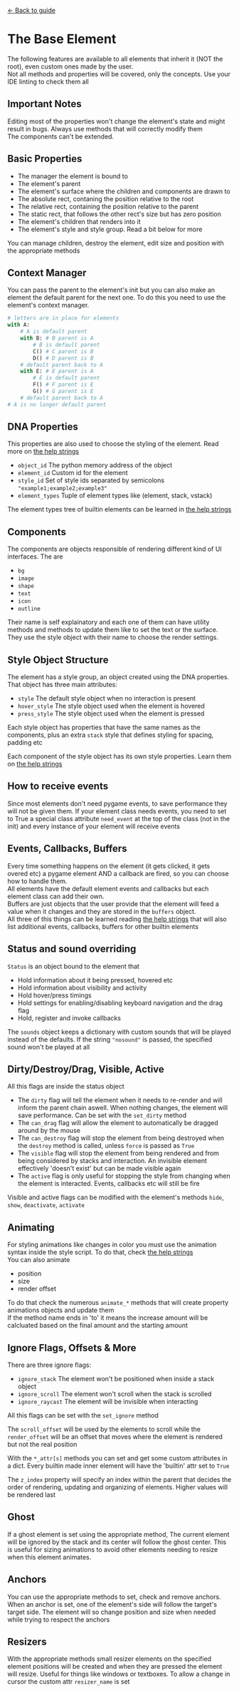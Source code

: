 [<- Back to guide](./guide.md)
# The Base Element
The following features are available to all elements that inherit it (NOT the root), even custom ones made by the user.<br>
Not all methods and properties will be covered, only the concepts. Use your IDE linting to check them all

## Important Notes
Editing most of the properties won't change the element's state and might result in bugs. Always use methods that will correctly modify them<br>
The components can't be extended.

## Basic Properties
- The manager the element is bound to<br>
- The element's parent<br>
- The element's surface where the children and components are drawn to
- The absolute rect, contaning the position relative to the root
- The relative rect, containing the position relative to the parent
- The static rect, that follows the other rect's size but has zero position
- The element's children that renders into it
- The element's style and style group. Read a bit below for more

You can manage children, destroy the element, edit size and position with the appropriate methods

## Context Manager
You can pass the parent to the element's init but you can also make an element the default parent for the next one. To do this you need to use the element's context manager.
```py
# letters are in place for elements
with A:
    # A is default parent 
    with B: # B parent is A
        # B is default parent
        C() # C parent is B
        D() # D parent is B
    # default parent back to A
    with E: # E parent is A
        # E is default parent
        F() # F parent is E
        G() # G parent is E
    # default parent back to A
# A is no longer default parent
```

## DNA Properties
This properties are also used to choose the styling of the element. Read more on [the help strings](./helpstrings.md)
- `object_id` The python memory address of the object
- `element_id` Custom id for the element
- `style_id` Set of style ids separated by semicolons `"example1;example2;example3"`
- `element_types` Tuple of element types like (element, stack, vstack)

The element types tree of builtin elements can be learned in [the help strings](./helpstrings.md)

## Components
The components are objects responsible of rendering different kind of UI interfaces. The are
- `bg`
- `image`
- `shape`
- `text`
- `icon`
- `outline`

Their name is self explainatory and each one of them can have utility methods and methods to update them like to set the text or the surface. They use the style object with their name to choose the render settings.

## Style Object Structure
The element has a style group, an object created using the DNA properties.
That object has three main attributes:
- `style` The default style object when no interaction is present
- `hover_style` The style object used when the element is hovered
- `press_style` The style object used when the element is pressed

Each style object has properties that have the same names as the components, plus an extra `stack` style that defines styling for spacing, padding etc

Each component of the style object has its own style properties. Learn them on [the help strings](./helpstrings.md)

## How to receive events

Since most elements don't need pygame events, to save performance they will not be given them. If your element class needs events, you need to set to True a special class attribute `need_event` at the top of the class (not in the init) and every instance of your element will receive events

## Events, Callbacks, Buffers
Every time something happens on the element (it gets clicked, it gets overed etc) a pygame element AND a callback are fired, so you can choose how to handle them.<br>
All elements have the default element events and callbacks but each element class can add their own.<br>
Buffers are just objects that the user provide that the element will feed a value when it changes and they are stored in the `buffers` object.<br>
All three of this things can be learned reading [the help strings](./helpstrings.md) that will also list additional events, callbacks, buffers for other builtin elements

## Status and sound overriding
`Status` is an object bound to the element that
- Hold information about it being pressed, hovered etc
- Hold information about visibility and activity
- Hold hover/press timings
- Hold settings for enabling/disabling keyboard navigation and the drag flag
- Hold, register and invoke callbacks

The `sounds` object keeps a dictionary with custom sounds that will be played instead of the defaults. If the string `"nosound"` is passed, the specified sound won't be played at all

## Dirty/Destroy/Drag, Visible, Active
All this flags are inside the status object<br>
- The `dirty` flag will tell the element when it needs to re-render and will inform the parent chain aswell. When nothing changes, the element will save performance. Can be set with the `set_dirty` method<br>
- The `can_drag` flag will allow the element to automatically be dragged around by the mouse<br>
- The `can_destroy` flag will stop the element from being destroyed when the `destroy` method is called, unless `force` is passed as `True`<br>
- The `visible` flag will stop the element from being rendered and from being considered by stacks and interaction. An invisible element effectively 'doesn't exist' but can be made visible again<br>
- The `active` flag is only useful for stopping the style from changing when the element is interacted. Events, callbacks etc will still be fire<br>

Visible and active flags can be modified with the element's methods `hide`, `show`, `deactivate`, `activate`

## Animating
For styling animations like changes in color you must use the animation syntax inside the style script. To do that, check [the help strings](./helpstrings.md)<br>
You can also animate
- position
- size
- render offset

To do that check the numerous `animate_*` methods that will create property animations objects and update them<br>
If the method name ends in 'to' it means the increase amount will be calcluated based on the final amount and the starting amount

## Ignore Flags, Offsets & More

There are three ignore flags:
- `ignore_stack` The element won't be positioned when inside a stack object
- `ignore_scroll` The element won't scroll when the stack is scrolled
- `ignore_raycast` The element will be invisible when interacting

All this flags can be set with the `set_ignore` method

The `scroll_offset` will be used by the elements to scroll while the `render_offset` will be an offset that moves where the element is rendered but not the real position

With the `*_attr[s]` methods you can set and get some custom attributes in a dict. Every builtin made inner element will have the 'builtin' attr set to `True`

The `z_index` property will specify an index within the parent that decides the order of rendering, updating and organizing of elements. Higher values will be rendered last

## Ghost
If a ghost element is set using the appropriate method, The current element will be ignored by the stack and its center will follow the ghost center. This is useful for sizing animations to avoid other elements needing to resize when this element animates.

## Anchors
You can use the appropriate methods to set, check and remove anchors. When an anchor is set, one of the element's side will follow the target's target side. The element will so change position and size when needed while trying to respect the anchors

## Resizers
With the appropriate methods small resizer elements on the specified element positions will be created and when they are pressed the element will resize. Useful for things like windows or textboxes. To allow a change in cursor the custom attr `resizer_name` is set